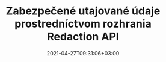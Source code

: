 ---
############################# Static ############################
layout: "product"
date: 2021-04-27T09:31:06+03:00
draft: false

product: "Redaction"
product_tag: "redaction"
platform: ".NET"
platform_tag: "net"

############################# Head ############################
head_title: "C# .NET Redakcia API | Skryť súkromný text z PDF Word Excel Obrázky"
head_description: "API na redakciu dokumentov pre .NET. Redigujte, skryte alebo odstráňte citlivý obsah z PDF, Microsoft Word, Excel, prezentácií a rastrových obrázkov."

############################# Header ############################
title: "Zabezpečené utajované údaje prostredníctvom rozhrania Redaction API"
description: "Redigujte, skryte alebo odstráňte citlivý obsah a metaúdaje z dokumentov, pracovných hárkov, prezentácií, PDF a súborov rastrových obrázkov pomocou .NET API."
button:
    enable: true

############################# SubMenu ############################
submenu:
    enable: true
    
    left:
        img_alt: "GroupDocs.Redaction for .NET"
        image: "https://www.groupdocs.cloud/templates/groupdocs/images/product-logos/groupdocs-redaction-net.png"
        product: "GroupDocs.Redaction"
        platform: ".NET"

    middle:
        button:
            # button loop
            - link: "#overview"
              text: "Prehľad"

            # button loop
            - link: "#features"
              text: "Vlastnosti"

            # button loop
            - link: "#support"
              text: "Podpora"

            # button loop
            - link: "https://products.groupdocs.app/redaction"
              text: "Živá ukážka"

            # button loop
            - link: "https://purchase.groupdocs.com/pricing/redaction/net"
              text: "Cenník"

    right:
        link_download: "https://downloads.groupdocs.com/redaction"
        link_learn: "https://docs.groupdocs.com/redaction/net/"
        link_buy: "https://purchase.groupdocs.com"

############################# Overview ############################
overview:
    enable: true
    content: |
      GroupDocs.Redaction for .NET je knižnica API, ktorá vám pomôže vymazať citlivé a utajované údaje z rôznych formátov súborov, ako napríklad Microsoft Word, Excel, PowerPoint a PDF. Rozhranie nášho rozhrania Redaction API nezávislé od formátu podporuje redakciu rôznych typov, napr. redakciu textu, redakciu metadát, redakciu anotácií a redakciu tabuľkových dokumentov. GroupDocs.Redaction for .NET API vám tiež umožňuje redigovať súbory chránené heslom. Môžete uložiť dokument v pôvodnom formáte, ako aj vytvoriť dezinfikovaný dokument PDF s rastrovými obrázkami pôvodných strán.
    tabs:
      enable: true
      
      ## TAB ONE ##
      tab_one:
        description: |
          Nasleduje prehľad GroupDocs.Redaction pre .NET:
      
        right:
          enable: true
          icon: "fab fa-html5"
          title: "Prehľad"
          content: |
            * Redigovať text
            * Redigovať metadáta
            * Redigovať anotáciu
            * Redigovať tabuľkový dokument
            * Redigovať chránené súbory
            * Prispôsobenie
      
      ## TAB TWO ##
      tab_two:
        description: |
          GroupDocs.Redaction for .NET podporuje nasledujúce [formáty súborov dokumentov](https://docs.groupdocs.com/redaction//supported-document-formats/) :net

        right:
          enable: true
          table:
            # table loop
            - title: "Redigovať text, metaúdaje a komentáre"
              content: |
                * **Word**: DOC, DOCX, DOT, ODT, DOTX, DOCM, DOTM, RTF
                * **Excel**: XLS, XLSX, XLT, XLTX, XLSM, XLTM, CSV
                * **PowerPoint**: PPT, PPTX, PPS, PPSX, POTX, PPTM, PPSM, POTM
                * **Pevné rozloženie**: PDF
                * **Rastrové obrázky**: JPG, BMP, PNG, GIF, TIFF

      ## TAB THREE ##
      tab_three:
        description: |
          GroupDocs.Redaction for .NET podporuje nasledujúce operačné systémy, rámce a správcov balíkov:
        
        left:
          enable: true
          table:
            # table loop
            - icon: "fab fa-windows"
              title: "Operačné systémy"
              content: |
                * Windows Desktop
                * Windows Server
                * Windows Azure
                * Linux

            # table loop
            - icon: "fas fa-code"
              title: "Podporované rámce"
              content: |
                * .NET Framework 2.0 alebo vyššie
                * .NET Standard 2.0
                * .NET Core 2.0

        right:
          enable: true
          table:
            # table loop
            - icon: "fa-box"
              title: "Správca balíkov"
              content: |
                * NuGet

            # table loop
            - icon: "fas fa-tools"
              title: "Vývojové prostredia"
              content: |
                * Microsoft Visual Studio
                * Xamarin.Android
                * Xamarin.IOS
                * Xamarin.Mac
                * MonoDevelop

############################# Features ############################
features:
    enable: true
    title: "GroupDocs.Redaction pre .NET Funkcie"

    feature:
      # feature loop
      - icon: "fas fa-copy"
        content: "Vykonajte vyhľadávanie presnej redigovania frázy s rozlišením malých a malých písmen"

      # feature loop
      - icon: "fas fa-eye"
        content: "Použite farebné pole na skrytie redigovaného textu namiesto nahradenia reťazca"

      # feature loop
      - icon: "fas fa-bolt"
        content: "Vyhľadajte a redigujte ľubovoľný text pomocou vyhľadávania regulárnych výrazov"
      
      # feature loop
      - icon: "fas fa-file-powerpoint"
        content: "Filtrovať všetky alebo ľubovoľnú kombináciu utajovaných informácií o metaúdajoch dokumentu"

      # feature loop
      - icon: "fas fa-code"
        content: "Rýchle vymazanie úplných informácií o metaúdajoch konkrétneho dokumentu"

      # feature loop
      - icon: "fas fa-cloud"
        content: "Nastavte rozsah redigovania na konkrétny pracovný hárok a/alebo stĺpec v Excel"

      # feature loop
      - icon: "fas fa-remove-format"
        content: "Odstránenie všetkých alebo konkrétnych poznámok a iných anotácií z dokumentu"

      # feature loop
      - icon: "fas fa-comment-slash"
        content: "Vyhľadávanie a odstránenie citlivých údajov z textu anotácie"

      # feature loop
      - icon: "fas fa-location-arrow"
        content: "Schopnosť pracovať s vlastnými formátmi a redakciami"

      # feature loop
      - icon: "fas fa-border-all"
        content: "Podpora formátov rastrových obrázkov a redakcie oblasti obrázkov"

      # feature loop
      - icon: "fas fa-wrench"
        content: "Zadajte množinu pravidiel redigovania (politiky) v XML súbore"

      # feature loop
      - icon: "fas fa-columns"
        content: "Zadajte rozsah strán a úroveň zhody PDF počas konverzie na PDF"

      # feature loop
      - icon: "fas fa-file-word"
        content: "Úprava alebo odstránenie EXIF metaúdajov z obrázkových súborov"

      # feature loop
      - icon: "fas fa-envelope"
        content: "Redigovať vložené obrázky vo vnútri PDF, Word a prezentačných dokumentov"

      # feature loop
      - icon: "fas fa-print"
        content: "Uloženie politiky redigovania ako súboru XML"

    more_feature:
      # more_feature_loop
      - title: "Redigujte svoje utajované údaje s jednoduchosťou a kontrolou"
        content: |
          GroupDocs.Redaction for .NET API vám poskytuje úplnú kontrolu nad tým, ako chcete skryť alebo vymazať dôležité utajované informácie z podporovaného dokumentu. Používanie nášho Redaction API je celkom jednoduché a priame.  

          V nasledujúcom príklade načítame podporovaný dokument, redigujeme akýkoľvek text, ktorý zodpovedá „2 číslice, medzery alebo nič, 2 číslice, opäť medzery a 6 číslic“ (napríklad 12 34 567890) s modrým farebným rámčekom pomocou C#. Po dokončení uloží dokument v pôvodnom formáte premenovaním na pridanú príponu „Redigované“:

          ```cs
          // Vytvorte inštanciu triedy Redactor
          using (Redactor redactor = new Redactor("sample.docx"))
          {
            // Použiť redakciu
            redactor.Apply(new RegexRedaction("\\d{2}\\s*\\d{2}[^\\d]*\\d{6}", new ReplacementOptions(System.Drawing.Color.Blue)));
            redactor.Save();
          }
          ```

############################# Support ############################
support:
    enable: true

############################# Solutions ############################
solutions:
    enable: true
    title: "GroupDocs.Redaction ponúka rozhrania API na prezeranie dokumentov pre ďalšie populárne vývojové prostredia"

    solution:
        # solution loop
        - img_alt: "GroupDocs.Redaction for Java"
          image: "/border/groupdocs-redaction-java.svg"
          product: "GroupDocs.Redaction"
          platform: "Java"
          link: "/redaction/java/"

        # solution loop
        - img_alt: "GroupDocs.Redaction for Python via .NET"
          image: "/border/groupdocs-redaction-python-net.svg"
          product: "GroupDocs.Redaction"
          platform: "Python via .NET"
          link: "/redaction/python-net/"

############################# Back to top ###############################
back_to_top:
  enable: true
---